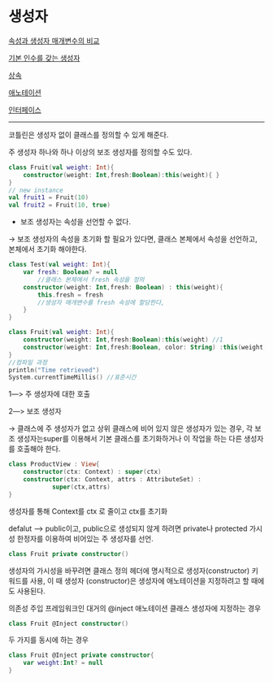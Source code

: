 # 생성자

[속성과 생성자 매개변수의 비교](%E1%84%89%E1%85%A2%E1%86%BC%E1%84%89%E1%85%A5%E1%86%BC%E1%84%8C%E1%85%A1%205828db353b5642cdb9c29c002cd209d8/%E1%84%89%E1%85%A9%E1%86%A8%E1%84%89%E1%85%A5%E1%86%BC%E1%84%80%E1%85%AA%20%E1%84%89%E1%85%A2%E1%86%BC%E1%84%89%E1%85%A5%E1%86%BC%E1%84%8C%E1%85%A1%20%E1%84%86%E1%85%A2%E1%84%80%E1%85%A2%E1%84%87%E1%85%A7%E1%86%AB%E1%84%89%E1%85%AE%E1%84%8B%E1%85%B4%20%E1%84%87%E1%85%B5%E1%84%80%E1%85%AD%203bcd378e914e4ccf85ba76e0fc3933bb.md)

[기본 인수를 갖는 생성자](%E1%84%89%E1%85%A2%E1%86%BC%E1%84%89%E1%85%A5%E1%86%BC%E1%84%8C%E1%85%A1%205828db353b5642cdb9c29c002cd209d8/%E1%84%80%E1%85%B5%E1%84%87%E1%85%A9%E1%86%AB%20%E1%84%8B%E1%85%B5%E1%86%AB%E1%84%89%E1%85%AE%E1%84%85%E1%85%B3%E1%86%AF%20%E1%84%80%E1%85%A1%E1%86%BD%E1%84%82%E1%85%B3%E1%86%AB%20%E1%84%89%E1%85%A2%E1%86%BC%E1%84%89%E1%85%A5%E1%86%BC%E1%84%8C%E1%85%A1%2073e72007cbeb402995cb4d9a94a1c285.md)

[상속](%E1%84%89%E1%85%A2%E1%86%BC%E1%84%89%E1%85%A5%E1%86%BC%E1%84%8C%E1%85%A1%205828db353b5642cdb9c29c002cd209d8/%E1%84%89%E1%85%A1%E1%86%BC%E1%84%89%E1%85%A9%E1%86%A8%20da72b6d661874444ad3b45869ab18e4b.md)

[애노테이션](%E1%84%89%E1%85%A2%E1%86%BC%E1%84%89%E1%85%A5%E1%86%BC%E1%84%8C%E1%85%A1%205828db353b5642cdb9c29c002cd209d8/%E1%84%8B%E1%85%A2%E1%84%82%E1%85%A9%E1%84%90%E1%85%A6%E1%84%8B%E1%85%B5%E1%84%89%E1%85%A7%E1%86%AB%20f35312a5963c43b19d2bc178feaf73b4.md)

[인터페이스](%E1%84%89%E1%85%A2%E1%86%BC%E1%84%89%E1%85%A5%E1%86%BC%E1%84%8C%E1%85%A1%205828db353b5642cdb9c29c002cd209d8/%E1%84%8B%E1%85%B5%E1%86%AB%E1%84%90%E1%85%A5%E1%84%91%E1%85%A6%E1%84%8B%E1%85%B5%E1%84%89%E1%85%B3%20d321d708dad34e9a82552381111e1f2a.md)

---

코틀린은 생성자 없이 클래스를 정의할 수 있게 해준다.

주 생성자 하나와 하나 이상의 보조 생성자를 정의할 수도 있다.

```kotlin
class Fruit(val weight: Int){
	constructor(weight: Int,fresh:Boolean):this(weight){ }
}
// new instance
val fruit1 = Fruit(10)
val fruit2 = Fruit(10, true)
```

- 보조 생성자는 속성을 선언할 수 없다.

→ 보조 생성자의 속성을 초기화 할 필요가 있다면, 클래스 본체에서 속성을 선언하고, 본체에서 초기화 해야한다.

```kotlin
class Test(val weight: Int){
	var fresh: Boolean? = null
		//클래스 본체에서 fresh 속성을 정의
	constructor(weight: Int,fresh: Boolean) : this(weight){
		this.fresh = fresh
		//생성자 매개변수를 fresh 속성에 할당한다,
	}
}
```

```kotlin
class Fruit(val weight: Int){
	constructor(weight: Int,fresh:Boolean):this(weight) //1
	constructor(weight: Int,fresh:Boolean, color: String) :this(weight,fresh)//2
}
//컴파일 과정
println("Time retrieved")
System.currentTimeMillis() //표준시간
```

1—> 주 생성자에 대한 호출

2—>  보조 생성자 

→ 클래스에 주 생성자가 없고 상위 클래스에 비어 있지 않은 생성자가 있는 경우, 각 보조 생성자는super를 이용해서 기본 클래스를 초기화하거나 이 작업을 하는 다른 생성자를 호출해야 한다.

```kotlin
class ProductView : View{
	constructor(ctx: Context) : super(ctx)
	constructor(ctx: Context, attrs : AttributeSet) :
			super(ctx,attrs)
}
```

생성자를 통해 Context를 ctx 로 줄이고 ctx를 초기화

defalut —> public이고, public으로 생성되지 않게 하려면 private나 protected 가시성 한정자를 이용하여 비어있는 주 생성자를 선언.

```kotlin
class Fruit private constructor()
```

생성자의 가시성을 바꾸려면 클래스 정의 헤더에 명시적으로 생성자(constructor) 키워드를 사용, 이 때 생성자 (constructor)은 생성자에 애노테이션을 지정하려고 할 때에도 사용된다.

의존성 주입 프레임워크인 대거의 @inject 애노테이션 클래스 생성자에 지정하는 경우

```kotlin
class Fruit @Inject constructor()
```

두 가지를 동시에 하는 경우

```kotlin
class Fruit @Inject private constructor{
	var weight:Int? = null
}
```